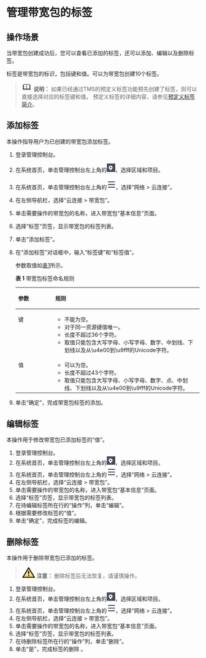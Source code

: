 # 管理带宽包的标签<a name="cc_03_0308"></a>

## 操作场景<a name="section021510209361"></a>

当带宽包创建成功后，您可以查看已添加的标签，还可以添加、编辑以及删除标签。

标签是带宽包的标识，包括键和值。可以为带宽包创建10个标签。

>![](public_sys-resources/icon-note.gif) **说明：** 
>如果已经通过TMS的预定义标签功能预先创建了标签，则可以直接选择对应的标签键和值。
>预定义标签的详细内容，请参见[预定义标签简介](https://support.huaweicloud.com/usermanual-tms/zh-cn_topic_0056266269.html)。

## 添加标签<a name="section8281222363"></a>

本操作指导用户为已创建的带宽包添加标签。

1.  登录管理控制台。
2.  在系统首页，单击管理控制台左上角的![](figures/zh-cn_image_0000001270202269.png)，选择区域和项目。
3.  在系统首页，单击管理控制台左上角的![](figures/zh-cn_image_0000001225522180.png)，选择“网络 \> 云连接”。
4.  在左侧导航栏，选择“云连接 \> 带宽包”。
5.  单击需要操作的带宽包的名称，进入带宽包“基本信息”页面。
6.  选择“标签”页签，显示带宽包的标签列表。
7.  单击“添加标签”。
8.  在“添加标签”对话框中，输入“标签键”和“标签值”。

    参数取值如[表1](#table539113432713)所示。

    **表 1**  带宽包标签命名规则

    <a name="table539113432713"></a>
    <table><thead align="left"><tr id="zh-cn_topic_0162785419_row1975492119112"><th class="cellrowborder" valign="top" width="20.119999999999997%" id="mcps1.2.3.1.1"><p id="zh-cn_topic_0162785419_p127543216114"><a name="zh-cn_topic_0162785419_p127543216114"></a><a name="zh-cn_topic_0162785419_p127543216114"></a>参数</p>
    </th>
    <th class="cellrowborder" valign="top" width="79.88%" id="mcps1.2.3.1.2"><p id="zh-cn_topic_0162785419_p187541211118"><a name="zh-cn_topic_0162785419_p187541211118"></a><a name="zh-cn_topic_0162785419_p187541211118"></a>规则</p>
    </th>
    </tr>
    </thead>
    <tbody><tr id="zh-cn_topic_0162785419_row1375419211915"><td class="cellrowborder" valign="top" width="20.119999999999997%" headers="mcps1.2.3.1.1 "><p id="zh-cn_topic_0162785419_p15754421417"><a name="zh-cn_topic_0162785419_p15754421417"></a><a name="zh-cn_topic_0162785419_p15754421417"></a>键</p>
    </td>
    <td class="cellrowborder" valign="top" width="79.88%" headers="mcps1.2.3.1.2 "><a name="zh-cn_topic_0162785419_ul182248574315"></a><a name="zh-cn_topic_0162785419_ul182248574315"></a><ul id="zh-cn_topic_0162785419_ul182248574315"><li>不能为空。</li><li>对于同一资源键值唯一。</li><li>长度不超过36个字符。</li><li>取值只能包含大写字母、小写字母、数字、中划线、下划线以及从\u4e00到\u9fff的Unicode字符。</li></ul>
    </td>
    </tr>
    <tr id="zh-cn_topic_0162785419_row97543211410"><td class="cellrowborder" valign="top" width="20.119999999999997%" headers="mcps1.2.3.1.1 "><p id="zh-cn_topic_0162785419_p97549211414"><a name="zh-cn_topic_0162785419_p97549211414"></a><a name="zh-cn_topic_0162785419_p97549211414"></a>值</p>
    </td>
    <td class="cellrowborder" valign="top" width="79.88%" headers="mcps1.2.3.1.2 "><a name="zh-cn_topic_0162785419_ul19120173116418"></a><a name="zh-cn_topic_0162785419_ul19120173116418"></a><ul id="zh-cn_topic_0162785419_ul19120173116418"><li>可以为空。</li><li>长度不超过43个字符。</li><li>取值只能包含大写字母、小写字母、数字、点、中划线、下划线以及从\u4e00到\u9fff的Unicode字符。</li></ul>
    </td>
    </tr>
    </tbody>
    </table>

9.  单击“确定”，完成带宽包标签的添加。

## 编辑标签<a name="section12921757151511"></a>

本操作用于修改带宽包已添加标签的“值”。

1.  登录管理控制台。
2.  在系统首页，单击管理控制台左上角的![](figures/zh-cn_image_0000001270442081.png)，选择区域和项目。
3.  在系统首页，单击管理控制台左上角的![](figures/zh-cn_image_0000001225682128.png)，选择“网络 \> 云连接”。
4.  在左侧导航栏，选择“云连接 \> 带宽包”。
5.  单击需要操作的带宽包的名称，进入带宽包“基本信息”页面。
6.  选择“标签”页签，显示带宽包的标签列表。
7.  在待编辑标签所在行的“操作”列，单击“编辑”。
8.  根据需要修改标签的“值”。
9.  单击“确定”，完成标签的编辑。

## 删除标签<a name="section169239387205"></a>

本操作用于删除带宽包已添加的标签。

>![](public_sys-resources/icon-caution.gif) **注意：** 
>删除标签后无法恢复，请谨慎操作。

1.  登录管理控制台。
2.  在系统首页，单击管理控制台左上角的![](figures/zh-cn_image_0000001270162293.png)，选择区域和项目。
3.  在系统首页，单击管理控制台左上角的![](figures/zh-cn_image_0000001270322261.png)，选择“网络 \> 云连接”。
4.  在左侧导航栏，选择“云连接 \> 带宽包”。
5.  单击需要操作的带宽包的名称，进入带宽包“基本信息”页面。
6.  选择“标签”页签，显示带宽包的标签列表。
7.  在待删除标签所在行的“操作”列，单击“删除”。
8.  单击“是”，完成标签的删除 。

